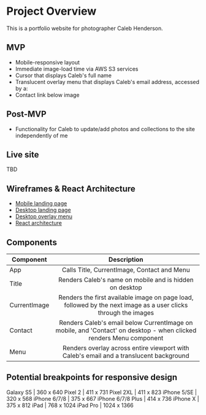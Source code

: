 # Project Overview

This is a portfolio website for photographer Caleb Henderson. 

## MVP

- Mobile-responsive layout
- Immediate image-load time via AWS S3 services
- Cursor that displays Caleb's full name
- Translucent overlay menu that displays Caleb's email address, accessed by a:
- Contact link below image

## Post-MVP

- Functionality for Caleb to update/add photos and collections to the site independently of me

## Live site

TBD

## Wireframes & React Architecture

- [Mobile landing page](https://res.cloudinary.com/eloise/image/upload/v1573066206/caleb-henderson/mobile_wireframe.jpg)
- [Desktop landing page](https://res.cloudinary.com/eloise/image/upload/v1573066206/caleb-henderson/desktop_landing_wireframe.jpg)
- [Desktop overlay menu](https://res.cloudinary.com/eloise/image/upload/v1573066206/caleb-henderson/desktop_menu_wireframe.jpg)
- [React architecture](https://drive.google.com/file/d/1GifPaR1qw5z0nr4ImdTJPQ9uyUxf0BCX/view?usp=sharing)

## Components

| Component | Description | 
| --- | :---: |  
|  App | Calls Title, CurrentImage, Contact and Menu | 
|  Title | Renders Caleb's name on mobile and is hidden on desktop | 
|  CurrentImage | Renders the first available image on page load, followed by the next image as a user clicks through the images | 
|  Contact | Renders Caleb's email below CurrentImage on mobile, and 'Contact' on desktop - when clicked renders Menu component | 
|  Menu | Renders overlay across entire viewport with Caleb's email and a translucent background | 

## Potential breakpoints for responsive design

Galaxy S5 | 360 x 640
Pixel 2 | 411 x 731
Pixel 2XL | 411 x 823
iPhone 5/SE | 320 x 568
iPhone 6/7/8 | 375 x 667
iPhone 6/7/8 Plus | 414 x 736
iPhone X | 375 x 812
iPad | 768 x 1024
iPad Pro | 1024 x 1366